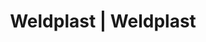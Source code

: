 ---
Filename: "eshop-products-variant231"
Link: "file:/Users/vinayakpatel/Downloads/www.weldplast.cz/eshop_products_compare/add/eshop-products-variant231"
product_name: "null"
product_id: "null"
title: "Weldplast | Weldplast"
product_desc: ""
product_specs: ""
product_downloads: ""
href: ""
p_desc_2: ""
accessories: ""
similar_products: ""
---